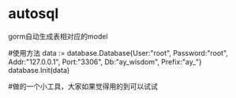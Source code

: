 # autosql
gorm自动生成表相对应的model

#使用方法
	data := database.Database{User:"root", Password:"root", Addr:"127.0.0.1", Port:"3306", Db:"ay_wisdom", Prefix:"ay_"}
	database.Init(data)

#做的一个小工具，大家如果觉得用的到可以试试
